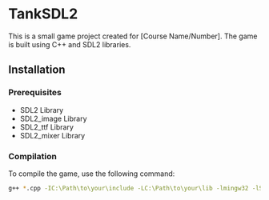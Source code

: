 # TankSDL2

This is a small game project created for [Course Name/Number]. The game is built using C++ and SDL2 libraries.

## Installation

### Prerequisites

- SDL2 Library
- SDL2_image Library
- SDL2_ttf Library
- SDL2_mixer Library

### Compilation

To compile the game, use the following command:

```bash
g++ *.cpp -IC:\Path\to\your\include -LC:\Path\to\your\lib -lmingw32 -lSDL2main -lSDL2 -lSDL2_image -lSDL2_ttf -lSDL2_mixer -o Program.exe
